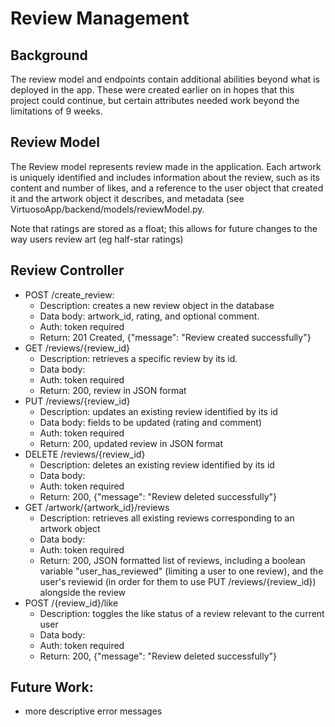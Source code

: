 # Review Management

## Background 

The review model and endpoints contain additional abilities beyond what is deployed in the app. These were created earlier on in hopes that this project could continue, but certain attributes needed work beyond the limitations of 9 weeks. 

## Review Model

The Review model represents review made in the application. Each artwork is uniquely identified and includes information about the review, such as its content and number of likes, and a reference to the user object that created it and the artwork object it describes, and metadata (see VirtuosoApp/backend/models/reviewModel.py. 

Note that ratings are stored as a float; this allows for future changes to the way users review art (eg half-star ratings)

## Review Controller

 *  POST /create_review:
    * Description: creates a new review object in the database
    * Data body: artwork_id, rating, and optional comment.
    * Auth: token required
    * Return: 201 Created, {"message": "Review created successfully"}
 *  GET /reviews/{review_id}
    * Description: retrieves a specific review by its id.
    * Data body:
    * Auth: token required
    * Return: 200, review in JSON format
 *  PUT /reviews/{review_id}
    * Description: updates an existing review identified by its id
    * Data body: fields to be updated (rating and comment)
    * Auth: token required
    * Return: 200, updated review in JSON format
 *  DELETE /reviews/{review_id}
    * Description: deletes an existing review identified by its id
    * Data body: 
    * Auth: token required
    * Return: 200, {"message": "Review deleted successfully"}
 *  GET /artwork/{artwork_id}/reviews
    * Description: retrieves all existing reviews corresponding to an artwork object
    * Data body: 
    * Auth: token required
    * Return: 200, JSON formatted list of reviews, including a boolean variable "user_has_reviewed" (limiting a user to one review), and the user's reviewid (in order for them to use PUT /reviews/{review_id}) alongside the review 
 *  POST /{review_id}/like
    * Description: toggles the like status of a review relevant to the current user
    * Data body: 
    * Auth: token required
    * Return: 200, {"message": "Review deleted successfully"}
  ## Future Work: 
  * more descriptive error messages 
